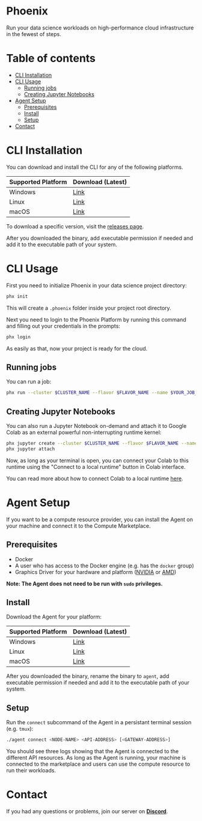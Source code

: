 # Phoenix
Run your data science workloads on high-performance cloud infrastructure in the fewest of steps.

# Table of contents
- [CLI Installation](#cli-installation)
- [CLI Usage](#cli-usage)
  - [Running jobs](#running-jobs)
  - [Creating Jupyter Notebooks](#creating-jupyter-notebooks)
- [Agent Setup](#agent-setup)
  - [Prerequisites](#prerequisites)
  - [Install](#install)
  - [Setup](#setup)
- [Contact](#contact)

# CLI Installation

You can download and install the CLI for any of the following platforms.

| Supported Platform | Download (Latest)                |
| -------------------| ---------------------------------|
| Windows            | [Link][cli-latest-windows-amd64] |
| Linux              | [Link][cli-latest-linux-amd64]   |
| macOS              | [Link][cli-latest-macos-amd64]   |

[cli-latest-windows-amd64]: https://github.com/RoboEpics/phoenix-binaries/releases/download/v0.2.0/phx-windows-amd64.exe
[cli-latest-linux-amd64]: https://github.com/RoboEpics/phoenix-binaries/releases/download/v0.2.0/phx-linux-amd64
[cli-latest-macos-amd64]: https://github.com/RoboEpics/phoenix-binaries/releases/download/v0.2.0/phx-darwin-amd64

To download a specific version, visit the [releases page](https://github.com/RoboEpics/phoenix-binaries/releases).

After you downloaded the binary, add executable permission if needed and add it to the executable path of your system.

# CLI Usage

First you need to initialize Phoenix in your data science project directory:

```bash
phx init
```

This will create a `.phoenix` folder inside your project root directory.

Next you need to login to the Phoenix Platform by running this command and filling out your credentials in the prompts:

```bash
phx login
```

As easily as that, now your project is ready for the cloud.

## Running jobs

You can run a job:

```bash
phx run --cluster $CLUSTER_NAME --flavor $FLAVOR_NAME --name $YOUR_JOB_NAME $COMMAND $ARGS
```

## Creating Jupyter Notebooks

You can also run a Jupyter Notebook on-demand and attach it to Google Colab as an external powerful non-interrupting runtime kernel:

```bash
phx jupyter create --cluster $CLUSTER_NAME --flavor $FLAVOR_NAME --name $YOUR_JUPYTER_INSTANCE_NAME
phx jupyter attach
```

Now, as long as your terminal is open, you can connect your Colab to this runtime using the "Connect to a local runtime" button in Colab interface.

You can read more about how to connect Colab to a local runtime [here](https://research.google.com/colaboratory/local-runtimes.html).

# Agent Setup
If you want to be a compute resource provider, you can install the Agent on your machine and connect it to the Compute Marketplace.

## Prerequisites

- Docker
- A user who has access to the Docker engine (e.g. has the `docker` group)
- Graphics Driver for your hardware and platform ([NVIDIA](https://www.nvidia.com/download/index.aspx) or [AMD](https://www.amd.com/en/support))

**Note: The Agent does not need to be run with `sudo` privileges.**

## Install

Download the Agent for your platform:

| Supported Platform | Download (Latest)                  |
| -------------------| -----------------------------------|
| Windows            | [Link][agent-latest-windows-amd64] |
| Linux              | [Link][agent-latest-linux-amd64]   |
| macOS              | [Link][agent-latest-macos-amd64]   |

[agent-latest-windows-amd64]: https://github.com/RoboEpics/phoenix-binaries/releases/download/agent-v0.1.0-alpha/agent-windows-amd64.exe
[agent-latest-linux-amd64]: https://github.com/RoboEpics/phoenix-binaries/releases/download/agent-v0.1.0-alpha/agent-linux-amd64
[agent-latest-macos-amd64]: https://github.com/RoboEpics/phoenix-binaries/releases/download/agent-v0.1.0-alpha/agent-darwin-amd64

After you downloaded the binary, rename the binary to `agent`, add executable permission if needed and add it to the executable path of your system.

## Setup

Run the `connect` subcommand of the Agent in a persistant terminal session (e.g. `tmux`):

```bash
./agent connect <NODE-NAME> <API-ADDRESS> [<GATEWAY-ADDRESS>]
```

You should see three logs showing that the Agent is connected to the different API resources. As long as the Agent is running, your machine is connected to the marketplace and users can use the compute resource to run their workloads.

# Contact
If you had any questions or problems, join our server on [**Discord**](https://discord.gg/8DMfjmn6gc).
